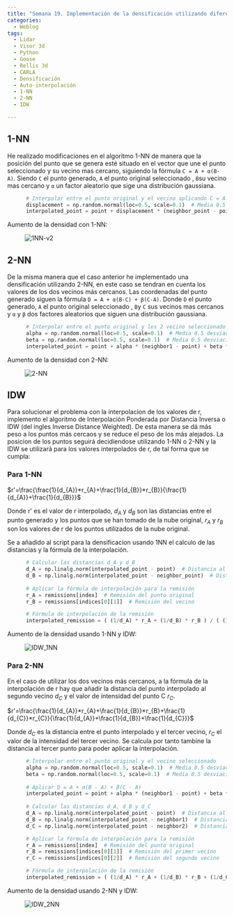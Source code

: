 ```yaml
---
title: "Semana 19. Implementación de la densificación utilizando diferentes algoritmos de interpolación 2"
categories:
  - Weblog
tags:
  - Lidar
  - Visor 3d
  - Python
  - Goose 
  - Rellis 3d
  - CARLA
  - Densificación
  - Auto-interpolación
  - 1-NN
  - 2-NN
  - IDW

---
```


## 1-NN
He realizado modificaciones en el algoritmo 1-NN de manera que la posición del punto que se genera esté situado en el vector que une el punto seleccionado y su vecino mas cercano, siguiendo la fórmula ```C = A + α(B-A)```. Siendo ```C``` el punto generado, ```A``` el punto original seleccionado , ```B```su vecino mas cercano y ```α``` un factor aleatorio que sige una distribución gaussiana.
```python
      # Interpolar entre el punto original y el vecino aplicando C = A + α(B - A)
      displacement = np.random.normal(loc=0.5, scale=0.1)  # Media 0.5 desviación 0.1
      interpolated_point = point + displacement * (neighbor_point - point)
```

Aumento de la densidad con 1-NN:

<figure class="align-center" style="max-width: 100%">
  <img src="{{ site.url }}{{ site.baseurl }}/assets/images/1NN_v2.png" alt="1NN-v2">
</figure>

## 2-NN
De la misma manera que el caso anterior he implementado una densificación utilizando 2-NN, en este caso se tendran en cuenta los valores de los dos vecinos más cercanos. Las coordenadas del punto generado siguen la fórmula ```D = A + α(B-C) + β(C-A)```.   Donde ```D``` el punto generado, ```A``` el punto original seleccionado , ```B```y ```C``` sus vecinos mas cercanos y ```α``` y ```β``` dos factores aleatorios que siguen una distribución gaussiana.

```python
      # Interpolar entre el punto original y los 2 vecino seleccionado aplicando D = A + α(B - A) + β(C - A)
      alpha = np.random.normal(loc=0.5, scale=0.1)  # Media 0.5 desviación 0.1
      beta = np.random.normal(loc=0.5, scale=0.1)  # Media 0.5 desviación 0.1
      interpolated_point = point + alpha * (neighbor1 - point) + beta * (neighbor2 - point)
```

Aumento de la densidad con 2-NN:

<figure class="align-center" style="max-width: 100%">
  <img src="{{ site.url }}{{ site.baseurl }}/assets/images/2NN.png" alt="2-NN">
</figure>

## IDW
Para solucionar el problema con la interpolacion de los valores de r, implemento el algoritmo de Interpolación Ponderada por Distancia Inversa o IDW (del ingles Inverse Distance Weighted). De esta manera se dá más peso a los puntos más cercaos y se reduce el peso de los más alejados.
La posicion de los puntos seguirá decidiendose utilizando 1-NN o 2-NN y la IDW se utilizará para los valores interpolados de r, de tal forma que se cumpla:

### Para 1-NN

$r'=\frac{\frac{1}{d_{A}}*r_{A}+\frac{1}{d_{B}}*r_{B}}{\frac{1}{d_{A}}+\frac{1}{d_{B}}}$ 

Donde r' es el valor de r interpolado, $d_{A}$ y $d_{B}$ son las distancias entre el punto generado y los puntos que se han tomado de la nube original, $r_{A}$ y $r_{B}$ son los valores de r de los puntos utilizados de la nube original.

Se a añadido al script para la densificacion usando 1NN el calculo de las distancias y la fórmula de la interpolación.

```python
      # Calcular las distancias d_A y d_B
      d_A = np.linalg.norm(interpolated_point - point)  # Distancia al punto original
      d_B = np.linalg.norm(interpolated_point - neighbor_point)  # Distancia al vecino
        
      # Aplicar la fórmula de interpolación para la remisión
      r_A = remissions[index]  # Remisión del punto original
      r_B = remissions[indices[0][1]]  # Remisión del vecino

      # Fórmula de interpolación de la remisión
      interpolated_remission = ( (1/d_A) * r_A + (1/d_B) * r_B ) / ( (1/d_A) + (1/d_B) )
```

Aumento de la densidad usando 1-NN y IDW:

<figure class="align-center" style="max-width: 100%">
  <img src="{{ site.url }}{{ site.baseurl }}/assets/images/IDW_1NN.png" alt="IDW_1NN">
</figure>
 
### Para 2-NN
En el caso de utilizar los dos vecinos más cercanos, a la fórmula de la interpolación de r hay que añadir la distancia del punto interpolado al segundo vecino $d_{C}$ y el valor de intensidad del punto C $r_{C}$.

$r'=\frac{\frac{1}{d_{A}}*r_{A}+\frac{1}{d_{B}}*r_{B}+\frac{1}{d_{C}}*r_{C}}{\frac{1}{d_{A}}+\frac{1}{d_{B}}+\frac{1}{d_{C}}}$

Donde $d_{C}$ es la distancia entre el punto interpolado y el tercer vecino, $r_{C}$ el valor de la intensidad del tercer vecino. Se calcula por tanto tambine la distancia al tercer punto para poder aplicar la interpolación.

```python
      # Interpolar entre el punto original y el vecino seleccionado
      alpha = np.random.normal(loc=0.5, scale=0.1)  # Media 0.5 desviación 0.1
      beta = np.random.normal(loc=0.5, scale=0.1)  # Media 0.5 desviación 0.1
        
      # Aplicar D = A + α(B - A) + β(C - A)
      interpolated_point = point + alpha * (neighbor1 - point) + beta * (neighbor2 - point)
        
      # Calcular las distancias d_A, d_B y d_C
      d_A = np.linalg.norm(interpolated_point - point)  # Distancia al punto original
      d_B = np.linalg.norm(interpolated_point - neighbor1)  # Distancia al primer vecino
      d_C = np.linalg.norm(interpolated_point - neighbor2)  # Distancia al segundo vecino

      # Aplicar la fórmula de interpolación para la remisión
      r_A = remissions[index]  # Remisión del punto original
      r_B = remissions[indices[0][1]]  # Remisión del primer vecino
      r_C = remissions[indices[0][2]]  # Remisión del segundo vecino

      # Fórmula de interpolación de la remisión
      interpolated_remission = ( (1/d_A) * r_A + (1/d_B) * r_B + (1/d_C) * r_C ) / ( (1/d_A) + (1/d_B) + (1/d_C) )
```
Aumento de la densidad usando 2-NN y IDW:

<figure class="align-center" style="max-width: 100%">
  <img src="{{ site.url }}{{ site.baseurl }}/assets/images/IDW_2NN.png" alt="IDW_2NN">
</figure>